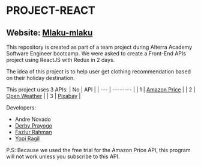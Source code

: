 # PROJECT-REACT
## Website: [Mlaku-mlaku](https://mlaku-mlaku.netlify.app)

This repository is created as part of a team project during Alterra Academy Software Engineer bootcamp. We were asked to create a Front-End APIs project using ReactJS with Redux in 2 days. 

The idea of this project is to help user get clothing recommendation based on their holiday destination.

This project uses 3 APIs: 
| No | API |
| --- | -------- |
| 1 | [Amazon Price](https://rapidapi.com/ajmorenodelarosa/api/amazon-price1) |
| 2 | [Open Weather](https://openweathermap.org/api) |
| 3 | [Pixabay](https://pixabay.com/api/docs/) |


Developers:
- Andre Novado
- [Derby Prayogo](https://github.com/derbyps)
- [Fazlur Rahman](https://github.com/alulfazlur)
- [Yopi Ragil](https://github.com/YopiRagil)

P.S:
Because we used the free trial for the Amazon Price API, this program will not work unless you subscribe to this API.
